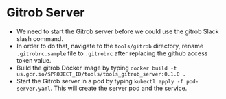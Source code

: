 # Gitrob Server

* We need to start the Gitrob server before we could use the gitrob Slack slash command.
* In order to do that, navigate to the `tools/gitrob` directory, rename `.gitrobrc.sample` file to `.gitrobrc` after replacing the github access token value.
* Build the gitrob Docker image by typing `docker build -t us.gcr.io/$PROJECT_ID/tools/tools_gitrob_server:0.1.0 .`
* Start the Gitrob server in a pod by typing `kubectl apply -f pod-server.yaml`. This will create the server pod and the service.
